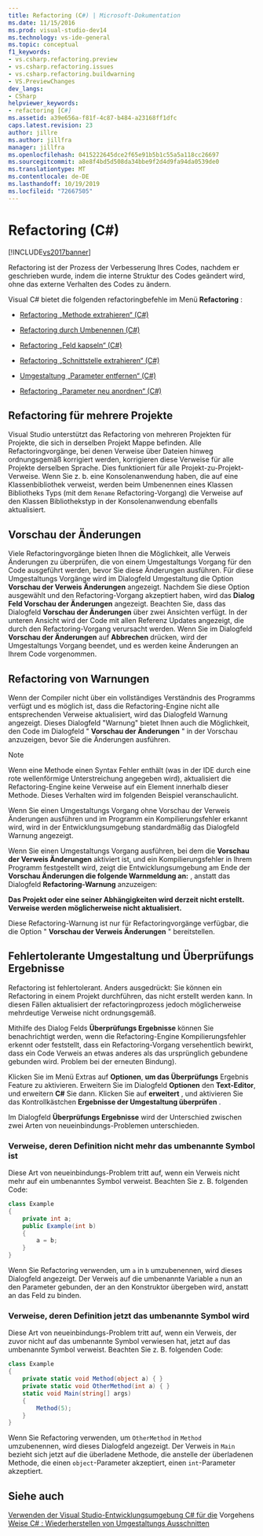 ```yaml
---
title: Refactoring (C#) | Microsoft-Dokumentation
ms.date: 11/15/2016
ms.prod: visual-studio-dev14
ms.technology: vs-ide-general
ms.topic: conceptual
f1_keywords:
- vs.csharp.refactoring.preview
- vs.csharp.refactoring.issues
- vs.csharp.refactoring.buildwarning
- VS.PreviewChanges
dev_langs:
- CSharp
helpviewer_keywords:
- refactoring [C#]
ms.assetid: a39e656a-f81f-4c87-b484-a23168ff1dfc
caps.latest.revision: 23
author: jillre
ms.author: jillfra
manager: jillfra
ms.openlocfilehash: 0415222645dce2f65e91b5b1c55a5a118cc26697
ms.sourcegitcommit: a8e8f4bd5d508da34bbe9f2d4d9fa94da0539de0
ms.translationtype: MT
ms.contentlocale: de-DE
ms.lasthandoff: 10/19/2019
ms.locfileid: "72667505"
---
```

# <a name="refactoring-c"></a>Refactoring (C#)
[!INCLUDE[vs2017banner](../includes/vs2017banner.md)]

Refactoring ist der Prozess der Verbesserung Ihres Codes, nachdem er geschrieben wurde, indem die interne Struktur des Codes geändert wird, ohne das externe Verhalten des Codes zu ändern.

 Visual C# bietet die folgenden refactoringbefehle im Menü **Refactoring** :

- [Refactoring „Methode extrahieren“ (C#)](../csharp-ide/extract-method-refactoring-csharp.md)

- [Refactoring durch Umbenennen (C#)](../csharp-ide/rename-refactoring-csharp.md)

- [Refactoring „Feld kapseln“ (C#)](../csharp-ide/encapsulate-field-refactoring-csharp.md)

- [Refactoring „Schnittstelle extrahieren“ (C#)](../csharp-ide/extract-interface-refactoring-csharp.md)

- [Umgestaltung „Parameter entfernen“ (C#)](../csharp-ide/remove-parameters-refactoring-csharp.md)

- [Refactoring „Parameter neu anordnen“ (C#)](../csharp-ide/reorder-parameters-refactoring-csharp.md)

## <a name="multi-project-refactoring"></a>Refactoring für mehrere Projekte
 Visual Studio unterstützt das Refactoring von mehreren Projekten für Projekte, die sich in derselben Projekt Mappe befinden. Alle Refactoringvorgänge, bei denen Verweise über Dateien hinweg ordnungsgemäß korrigiert werden, korrigieren diese Verweise für alle Projekte derselben Sprache. Dies funktioniert für alle Projekt-zu-Projekt-Verweise. Wenn Sie z. b. eine Konsolenanwendung haben, die auf eine Klassenbibliothek verweist, werden beim Umbenennen eines Klassen Bibliotheks Typs (mit dem `Rename` Refactoring-Vorgang) die Verweise auf den Klassen Bibliothekstyp in der Konsolenanwendung ebenfalls aktualisiert.

## <a name="changes-preview"></a>Vorschau der Änderungen
 Viele Refactoringvorgänge bieten Ihnen die Möglichkeit, alle Verweis Änderungen zu überprüfen, die von einem Umgestaltungs Vorgang für den Code ausgeführt werden, bevor Sie diese Änderungen ausführen. Für diese Umgestaltungs Vorgänge wird im Dialogfeld Umgestaltung die Option **Vorschau der Verweis Änderungen** angezeigt. Nachdem Sie diese Option ausgewählt und den Refactoring-Vorgang akzeptiert haben, wird das **Dialog Feld Vorschau der Änderungen** angezeigt. Beachten Sie, dass das Dialogfeld **Vorschau der Änderungen** über zwei Ansichten verfügt. In der unteren Ansicht wird der Code mit allen Referenz Updates angezeigt, die durch den Refactoring-Vorgang verursacht werden. Wenn Sie im Dialogfeld **Vorschau der Änderungen** auf **Abbrechen** drücken, wird der Umgestaltungs Vorgang beendet, und es werden keine Änderungen an Ihrem Code vorgenommen.

## <a name="refactoring-warnings"></a>Refactoring von Warnungen
 Wenn der Compiler nicht über ein vollständiges Verständnis des Programms verfügt und es möglich ist, dass die Refactoring-Engine nicht alle entsprechenden Verweise aktualisiert, wird das Dialogfeld Warnung angezeigt. Dieses Dialogfeld "Warnung" bietet Ihnen auch die Möglichkeit, den Code im Dialogfeld " **Vorschau der Änderungen** " in der Vorschau anzuzeigen, bevor Sie die Änderungen ausführen.

> [!NOTE]
> Wenn eine Methode einen Syntax Fehler enthält (was in der IDE durch eine rote wellenförmige Unterstreichung angegeben wird), aktualisiert die Refactoring-Engine keine Verweise auf ein Element innerhalb dieser Methode. Dieses Verhalten wird im folgenden Beispiel veranschaulicht.

 Wenn Sie einen Umgestaltungs Vorgang ohne Vorschau der Verweis Änderungen ausführen und im Programm ein Kompilierungsfehler erkannt wird, wird in der Entwicklungsumgebung standardmäßig das Dialogfeld Warnung angezeigt.

 Wenn Sie einen Umgestaltungs Vorgang ausführen, bei dem die **Vorschau der Verweis Änderungen** aktiviert ist, und ein Kompilierungsfehler in Ihrem Programm festgestellt wird, zeigt die Entwicklungsumgebung am Ende der **Vorschau Änderungen die folgende Warnmeldung an:** , anstatt das Dialogfeld **Refactoring-Warnung** anzuzeigen:

 **Das Projekt oder eine seiner Abhängigkeiten wird derzeit nicht erstellt. Verweise werden möglicherweise nicht aktualisiert.**

 Diese Refactoring-Warnung ist nur für Refactoringvorgänge verfügbar, die die Option " **Vorschau der Verweis Änderungen** " bereitstellen.

## <a name="error-tolerant-refactoring-and-verification-results"></a>Fehlertolerante Umgestaltung und Überprüfungs Ergebnisse
 Refactoring ist fehlertolerant. Anders ausgedrückt: Sie können ein Refactoring in einem Projekt durchführen, das nicht erstellt werden kann. In diesen Fällen aktualisiert der refactoringprozess jedoch möglicherweise mehrdeutige Verweise nicht ordnungsgemäß.

 Mithilfe des Dialog Felds **Überprüfungs Ergebnisse** können Sie benachrichtigt werden, wenn die Refactoring-Engine Kompilierungsfehler erkennt oder feststellt, dass ein Refactoring-Vorgang versehentlich bewirkt, dass ein Code Verweis an etwas anderes als das ursprünglich gebundene gebunden wird. Problem bei der erneuten Bindung).

 Klicken Sie im Menü Extras auf **Optionen**, **um das Überprüfungs** Ergebnis Feature zu aktivieren. Erweitern Sie im Dialogfeld **Optionen** den **Text-Editor**, und erweitern **C#** Sie dann. Klicken Sie auf **erweitert** , und aktivieren Sie das Kontrollkästchen **Ergebnisse der Umgestaltung überprüfen** .

 Im Dialogfeld **Überprüfungs Ergebnisse** wird der Unterschied zwischen zwei Arten von neueinbindungs-Problemen unterschieden.

### <a name="references-whose-definition-will-no-longer-be-the-renamed-symbol"></a>Verweise, deren Definition nicht mehr das umbenannte Symbol ist
 Diese Art von neueinbindungs-Problem tritt auf, wenn ein Verweis nicht mehr auf ein umbenanntes Symbol verweist. Beachten Sie z. B. folgenden Code:

```csharp
class Example
{
    private int a;
    public Example(int b)
    {
        a = b;
    }
}
```

 Wenn Sie Refactoring verwenden, um `a` in `b` umzubenennen, wird dieses Dialogfeld angezeigt. Der Verweis auf die umbenannte Variable `a` nun an den Parameter gebunden, der an den Konstruktor übergeben wird, anstatt an das Feld zu binden.

### <a name="references-whose-definition-will-now-become-the-renamed-symbol"></a>Verweise, deren Definition jetzt das umbenannte Symbol wird
 Diese Art von neueinbindungs-Problem tritt auf, wenn ein Verweis, der zuvor nicht auf das umbenannte Symbol verwiesen hat, jetzt auf das umbenannte Symbol verweist. Beachten Sie z. B. folgenden Code:

```csharp
class Example
{
    private static void Method(object a) { }
    private static void OtherMethod(int a) { }
    static void Main(string[] args)
    {
        Method(5);
    }
}
```

 Wenn Sie Refactoring verwenden, um `OtherMethod` in `Method` umzubenennen, wird dieses Dialogfeld angezeigt. Der Verweis in `Main` bezieht sich jetzt auf die überladene Methode, die anstelle der überladenen Methode, die einen `object`-Parameter akzeptiert, einen `int`-Parameter akzeptiert.

## <a name="see-also"></a>Siehe auch
 [Verwenden der Visual Studio-Entwicklungsumgebung C# für die](../csharp-ide/using-the-visual-studio-development-environment-for-csharp.md) Vorgehens [Weise C# : Wiederherstellen von Umgestaltungs Ausschnitten](../ide/how-to-restore-csharp-refactoring-snippets.md)